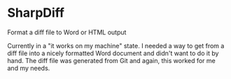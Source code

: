 SharpDiff
=========

Format a diff file to Word or HTML output

Currently in a "it works on my machine" state.  I needed a way to get from a diff file into a nicely formatted Word document and didn't want to do it by hand.  The diff file was generated from Git and again, this worked for me and my needs.